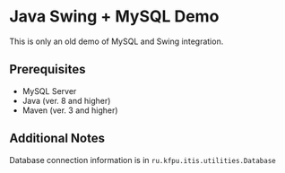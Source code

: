 # Java Swing + MySQL Demo 

This is only an old demo of MySQL and Swing integration.  

## Prerequisites

- MySQL Server
- Java (ver. 8 and higher)
- Maven (ver. 3 and higher)

## Additional Notes

Database connection information is in `ru.kfpu.itis.utilities.Database`
